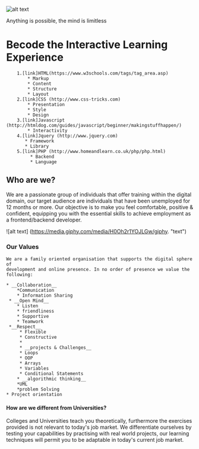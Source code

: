![alt text](http://register.becode.org/partners/images/SmallLogo.png "Logo Title Text 1")
<figcaption> Anything is possible, the mind is limitless </figcaption>


# Becode the Interactive Learning Experience 

	 	1.[link]HTML(https://www.w3schools.com/tags/tag_area.asp)
		    * Markup
		    * Content
		    * Structure
		    * Layout
	 	2.[link]CSS (http://www.css-tricks.com)
		    * Presentation
		    * Style
		    * Design
	 	3.[link]Javascript (http://htmldog.com/guides/javascript/beginner/makingstuffhappen/)
		    * Interactivity
	 	4.[link]Jquery (http://www.jquery.com)
		   * Framework
		   * Library
	 	5.[link]PHP (http://www.homeandlearn.co.uk/php/php.html)
		     * Backend
		     * Language
		
## Who are we?

We are a passionate group of individuals that offer training within the digital domain, our target audience 
are individuals that have been unemployed for 12 months or more. Our objective is to make you feel comfortable,
positive & confident, equipping you with the essential skills to achieve employment as a frontend/backend developer.

![alt text] (https://media.giphy.com/media/H0Oh2r1YOJLGw/giphy. "text")

###  Our Values
	
	We are a family oriented organisation that supports the digital sphere of
	development and online presence. In no order of presence we value the following:
      
	* __Collaboration__
	    *Communication
	    * Information Sharing
	 * __Open Mind__
	    * Listen
	    * friendliness
	    * Supportive
	    * Teamwork
	 *__Respect__
	     * Flexible
	     * Constructive
	     * 
         * __projects & Challenges__
	     * Loops
	     * OOP
	     * Arrays
	     * Variables
	     * Conditional Statements
        * __algorithmic thinking__
	    *UML
	    *problem Solving
	* Project orientation
	
#### How are we different from Universities?

Colleges and Universities teach you theoretically, furthermore the exercises provided is not relevant to
today's job market. We differentiate ourselves by testing your capabilities by practising with real world
projects, our learning techniques will permit you to be adaptable in today's current job market.
	
    
